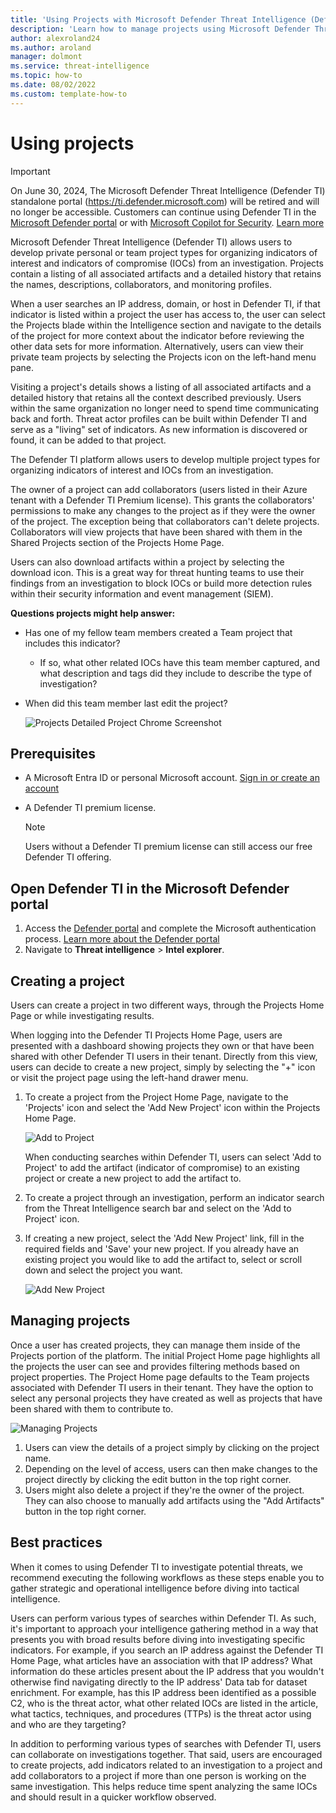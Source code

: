 ```yaml
--- 
title: 'Using Projects with Microsoft Defender Threat Intelligence (Defender TI)'
description: 'Learn how to manage projects using Microsoft Defender Threat Intelligence (Defender TI).'
author: alexroland24
ms.author: aroland
manager: dolmont
ms.service: threat-intelligence 
ms.topic: how-to 
ms.date: 08/02/2022
ms.custom: template-how-to 
---
```


# Using projects

>[!IMPORTANT]
> On June 30, 2024, The Microsoft Defender Threat Intelligence (Defender TI) standalone portal (https://ti.defender.microsoft.com) will be retired and will no longer be accessible. Customers can continue using Defender TI in the [Microsoft Defender portal](https://aka.ms/mdti-intel-explorer) or with [Microsoft Copilot for Security](security-copilot-and-defender-threat-intelligence.md). [Learn more](https://aka.ms/mdti-standaloneportal)

Microsoft Defender Threat Intelligence (Defender TI)  allows users to develop private personal or team project types for organizing indicators of interest and indicators of compromise (IOCs) from an investigation. Projects contain a listing of all associated artifacts and a detailed history that retains the names, descriptions, collaborators, and monitoring profiles.

When a user searches an IP address, domain, or host in Defender TI, if that indicator is listed within a project the user has access to, the user can select the Projects blade within the Intelligence section and navigate to the details of the project for more context about the indicator before reviewing the other data sets for more information. Alternatively, users can view their private team projects by selecting the Projects icon on the left-hand menu pane.

Visiting a project's details shows a listing of all associated artifacts and a detailed history that retains all the context described previously. Users within the same organization no longer need to spend time communicating back and forth. Threat actor profiles can be built within Defender TI and serve as a "living" set of indicators. As new information is discovered or found, it can be added to that project.

The Defender TI platform allows users to develop multiple project types for organizing indicators of interest and IOCs from an investigation.

The owner of a project can add collaborators (users listed in their Azure tenant with a Defender TI Premium license). This grants the collaborators' permissions to make any changes to the project as if they were the owner of the project. The exception being that collaborators can't delete projects. Collaborators will view projects that have been shared with them in the Shared Projects section of the Projects Home Page.

Users can also download artifacts within a project by selecting the download icon. This is a great way for threat hunting teams to use their findings from an investigation to block IOCs or build more detection rules within their security information and event management (SIEM).

**Questions projects might help answer:**

- Has one of my fellow team members created a Team project that includes this indicator?

   - If so, what other related IOCs have this team member captured, and what description and tags did they include to describe the type of investigation?

- When did this team member last edit the project?

    ![Projects Detailed Project Chrome Screenshot](media/projectsDetailedProjectChromeScreenshot.png)

## Prerequisites

- A Microsoft Entra ID or personal Microsoft account. [Sign in or create an account](https://signup.microsoft.com/)
- A Defender TI premium license.

    > [!NOTE]
    > Users without a Defender TI premium license can still access our free Defender TI offering.


## Open Defender TI in the Microsoft Defender portal

1. Access the [Defender portal](https://security.microsoft.com/) and complete the Microsoft authentication process. [Learn more about the Defender portal](/defender-xdr/microsoft-365-defender-portal)
2. Navigate to **Threat intelligence** > **Intel explorer**.

## Creating a project

Users can create a project in two different ways, through the Projects Home Page or while investigating results.

When logging into the Defender TI Projects Home Page, users are presented with a dashboard showing projects they own or that have been shared with other Defender TI users in their tenant. Directly from this view, users can decide to create a new project, simply by selecting the "+" icon or visit the project page using the left-hand drawer menu.

1. To create a project from the Project Home Page, navigate to the 'Projects' icon and select the 'Add New Project' icon within the Projects Home Page.

    ![Add to Project](media/projectsAddProject.png)

    When conducting searches within Defender TI, users can select 'Add to Project' to add the artifact (indicator of compromise) to an existing project or create a new project to add the artifact to.

2. To create a project through an investigation, perform an indicator search from the Threat Intelligence search bar and select on the 'Add to Project' icon.

3. If creating a new project, select the 'Add New Project' link, fill in the required fields and 'Save' your new project. If you already have an existing project you would like to add the artifact to, select or scroll down and select the project you want.

    ![Add New Project](media/projectsAddNewProjectDetails.png)

## Managing projects

Once a user has created projects, they can manage them inside of the Projects portion of the platform. The initial Project Home page highlights all the projects the user can see and provides filtering methods based on project properties. The Project Home page defaults to the Team projects associated with Defender TI users in their tenant. They have the option to select any personal projects they have created as well as projects that have been shared with them to contribute to.

![Managing Projects](media/projectsHomePage.png)

1. Users can view the details of a project simply by clicking on the project name.
2. Depending on the level of access, users can then make changes to the project directly by clicking the edit button in the top right corner.
3. Users might also delete a project if they're the owner of the project. They can also choose to manually add artifacts using the "Add Artifacts" button in the top right corner.

## Best practices

When it comes to using Defender TI to investigate potential threats, we recommend executing the following workflows as these steps enable you to gather strategic and operational intelligence before diving into tactical intelligence.

Users can perform various types of searches within Defender TI. As such, it's important to approach your intelligence gathering method in a way that presents you with broad results before diving into investigating specific indicators. For example, if you search an IP address against the Defender TI Home Page, what articles have an association with that IP address? What information do these articles present about the IP address that you wouldn't otherwise find navigating directly to the IP address' Data tab for dataset enrichment. For example, has this IP address been identified as a possible C2, who is the threat actor, what other related IOCs are listed in the article, what tactics, techniques, and procedures (TTPs) is the threat actor using and who are they targeting?

In addition to performing various types of searches with Defender TI, users can collaborate on investigations together. That said, users are encouraged to create projects, add indicators related to an investigation to a project and add collaborators to a project if more than one person is working on the same investigation. This helps reduce time spent analyzing the same IOCs and should result in a quicker workflow observed.
